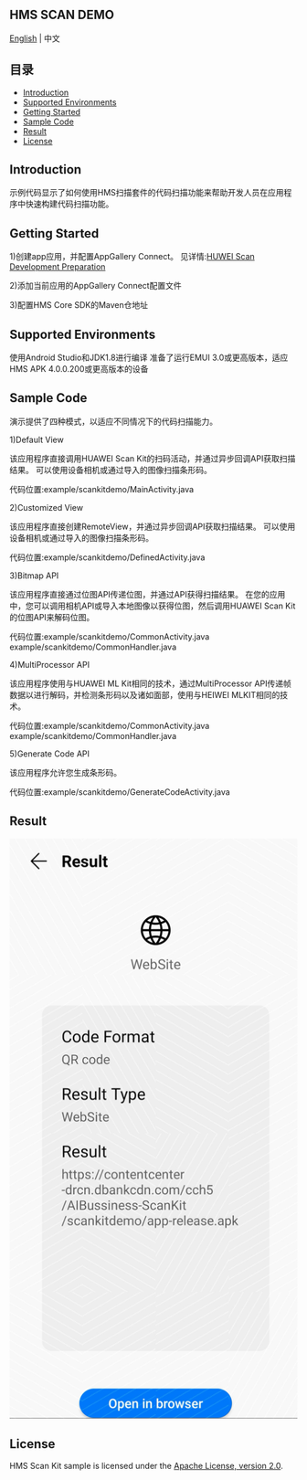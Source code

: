 ## HMS SCAN DEMO

[English](https://github.com/HMS-Core/hms-scan-demo/blob/master/README.md) | 中文

## 目录

 * [Introduction](#introduction)
 * [Supported Environments ](#supported-environments )
 * [Getting Started](#getting-started)
 * [Sample Code](#sample-code)
 * [Result](#result)
 * [License](#license)
 
 
## Introduction
示例代码显示了如何使用HMS扫描套件的代码扫描功能来帮助开发人员在应用程序中快速构建代码扫描功能。

## Getting Started
1)创建app应用，并配置AppGallery Connect。
见详情:[HUWEI Scan Development Preparation](https://developer.huawei.com/consumer/cn/doc/development/HMSCore-Guides/android-config-agc-0000001050043955)

2)添加当前应用的AppGallery Connect配置文件

3)配置HMS Core SDK的Maven仓地址

## Supported Environments
使用Android Studio和JDK1.8进行编译
准备了运行EMUI 3.0或更高版本，适应HMS APK 4.0.0.200或更高版本的设备
	
## Sample Code
演示提供了四种模式，以适应不同情况下的代码扫描能力。

1)Default View

该应用程序直接调用HUAWEI Scan Kit的扫码活动，并通过异步回调API获取扫描结果。 可以使用设备相机或通过导入的图像扫描条形码。

代码位置:example/scankitdemo/MainActivity.java

2)Customized View

该应用程序直接创建RemoteView，并通过异步回调API获取扫描结果。 可以使用设备相机或通过导入的图像扫描条形码。

代码位置:example/scankitdemo/DefinedActivity.java

3)Bitmap API

该应用程序直接通过位图API传递位图，并通过API获得扫描结果。 在您的应用中，您可以调用相机API或导入本地图像以获得位图，然后调用HUAWEI Scan Kit的位图API来解码位图。

代码位置:example/scankitdemo/CommonActivity.java example/scankitdemo/CommonHandler.java

4)MultiProcessor API

该应用程序使用与HUAWEI ML Kit相同的技术，通过MultiProcessor API传递帧数据以进行解码，并检测条形码以及诸如面部，使用与HEIWEI MLKIT相同的技术。

代码位置:example/scankitdemo/CommonActivity.java example/scankitdemo/CommonHandler.java
	
5)Generate Code API

该应用程序允许您生成条形码。

代码位置:example/scankitdemo/GenerateCodeActivity.java

## Result
![image](Screenshot.jpg)

##  License
HMS Scan Kit sample is licensed under the [Apache License, version 2.0](http://www.apache.org/licenses/LICENSE-2.0).

